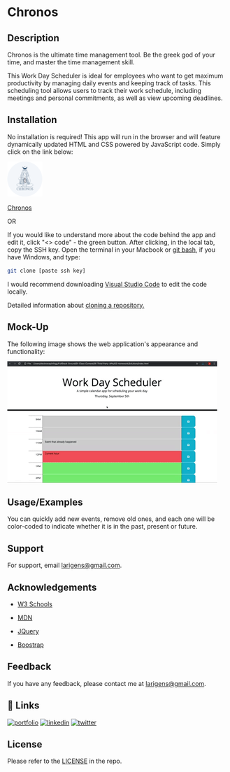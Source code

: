 
# Chronos

## Description

Chronos is the ultimate time management tool. Be the greek god of your time, and master the time management skill.

This Work Day Scheduler is ideal for employees who want to get maximum productivity by managing daily events and keeping track of tasks. This scheduling tool allows users to track their work schedule, including meetings and personal commitments, as well as view upcoming deadlines.

## Installation

No installation is required! This app will run in the browser and will feature dynamically updated HTML and CSS powered by JavaScript code. Simply click on the link below:

<img src="./assets/favicon/apple-touch-icon.png" alt="logo" width="80px" height="80px">

[Chronos](https://larigens.github.io/chronos/)
    
OR

If you would like to understand more about the code behind the app and edit it, click "<> code" - the green button. After clicking, in the local tab, copy the SSH key. Open the terminal in your Macbook or [git bash](https://git-scm.com/downloads), if you have Windows, and type:

```bash
git clone [paste ssh key]
```

I would recommend downloading [Visual Studio Code](https://code.visualstudio.com/download) to edit the code locally. 

Detailed information about [cloning a repository.](https://docs.github.com/en/repositories/creating-and-managing-repositories/cloning-a-repository)

## Mock-Up

The following image shows the web application's appearance and functionality:

![App Screenshot](./assets/images/demo.gif)

## Usage/Examples

You can quickly add new events, remove old ones, and each one will be color-coded to indicate whether it is in the past, present or future.

## Support

For support, email larigens@gmail.com.

## Acknowledgements

- [W3 Schools](https://www.w3schools.com)

- [MDN](https://developer.mozilla.org/en-US/)
  
- [JQuery](https://api.jquery.com/)

- [Boostrap](https://getbootstrap.com/docs/5.2/getting-started/introduction/)

## Feedback

If you have any feedback, please contact me at larigens@gmail.com.

## 🔗 Links
[![portfolio](https://img.shields.io/badge/my_portfolio-000?style=for-the-badge&logo=ko-fi&logoColor=white)](https://larigens.github.io/lari-gui/)
[![linkedin](https://img.shields.io/badge/linkedin-0A66C2?style=for-the-badge&logo=linkedin&logoColor=white)](https://www.linkedin.com/in/lari-gui/)
[![twitter](https://img.shields.io/badge/twitter-1DA1F2?style=for-the-badge&logo=twitter&logoColor=white)](https://twitter.com/coffeebr_eak)

## License

Please refer to the [LICENSE](https://choosealicense.com/licenses/mit/) in the repo.